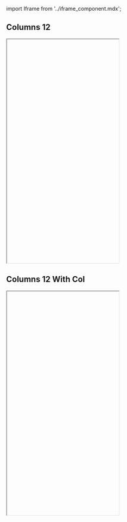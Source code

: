 import Iframe from '../iframe_component.mdx';

## Columns 12

<Iframe id='layout-grid-layout-grid--columns-12' style="height:600px" > </Iframe>

## Columns 12 With Col

<Iframe id='layout-grid-layout-grid--columns-12-with-col' style="height:600px" > </Iframe>

